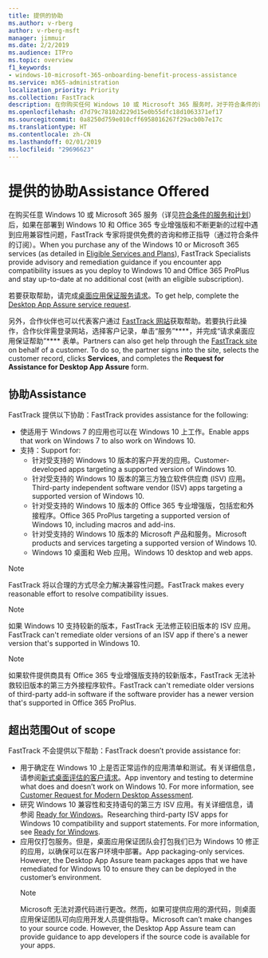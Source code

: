 ```yaml
---
title: 提供的协助
ms.author: v-rberg
author: v-rberg-msft
manager: jimmuir
ms.date: 2/2/2019
ms.audience: ITPro
ms.topic: overview
f1_keywords:
- windows-10-microsoft-365-onboarding-benefit-process-assistance
ms.service: m365-administration
localization_priority: Priority
ms.collection: FastTrack
description: 在你购买任何 Windows 10 或 Microsoft 365 服务时，对于符合条件的订阅，FastTrack 专家将免费提供咨询和修正指南来支持客户部署到 Windows 10 和 Office 365 专业增强版并保持最新状态。
ms.openlocfilehash: d7d79c78102d229d15e0b55dfc18d1063371ef17
ms.sourcegitcommit: 0a8250d759e010cff6958016267f29acb0b7e17c
ms.translationtype: HT
ms.contentlocale: zh-CN
ms.lasthandoff: 02/01/2019
ms.locfileid: "29696623"
---
```

# <a name="assistance-offered"></a><span data-ttu-id="425e7-103">提供的协助</span><span class="sxs-lookup"><span data-stu-id="425e7-103">Assistance Offered</span></span>  

<span data-ttu-id="425e7-104">在购买任意 Windows 10 或 Microsoft 365 服务（详见[符合条件的服务和计划](M365-eligible-services-and-plans.md)）后，如果在部署到 Windows 10 和 Office 365 专业增强版和不断更新的过程中遇到应用兼容性问题，FastTrack 专家将提供免费的咨询和修正指导（通过符合条件的订阅）。</span><span class="sxs-lookup"><span data-stu-id="425e7-104">When you purchase any of the Windows 10 or Microsoft 365 services (as detailed in [Eligible Services and Plans](M365-eligible-services-and-plans.md)), FastTrack Specialists provide advisory and remediation guidance if you encounter app compatibility issues as you deploy to Windows 10 and Office 365 ProPlus and stay up-to-date at no additional cost (with an eligible subscription).</span></span>

<span data-ttu-id="425e7-105">若要获取帮助，请完成[桌面应用保证服务请求](https://go.microsoft.com/fwlink/?linkid=2022721)。</span><span class="sxs-lookup"><span data-stu-id="425e7-105">To get help, complete the [Desktop App Assure service request](https://go.microsoft.com/fwlink/?linkid=2022721).</span></span>

<span data-ttu-id="425e7-p101">另外，合作伙伴也可以代表客户通过 [FastTrack 网站](https://go.microsoft.com/fwlink/?linkid=780698)获取帮助。若要执行此操作，合作伙伴需登录网站，选择客户记录，单击“服务”\*\*\*\*，并完成“请求桌面应用保证帮助”\*\*\*\* 表单。</span><span class="sxs-lookup"><span data-stu-id="425e7-p101">Partners can also get help through the [FastTrack site](https://go.microsoft.com/fwlink/?linkid=780698) on behalf of a customer. To do so, the partner signs into the site, selects the customer record, clicks **Services**, and completes the **Request for Assistance for Desktop App Assure** form.</span></span>

## <a name="assistance"></a><span data-ttu-id="425e7-108">协助</span><span class="sxs-lookup"><span data-stu-id="425e7-108">Assistance</span></span>

<span data-ttu-id="425e7-109">FastTrack 提供以下协助：</span><span class="sxs-lookup"><span data-stu-id="425e7-109">FastTrack provides assistance for the following:</span></span>
- <span data-ttu-id="425e7-110">使适用于 Windows 7 的应用也可以在 Windows 10 上工作。</span><span class="sxs-lookup"><span data-stu-id="425e7-110">Enable apps that work on Windows 7 to also work on Windows 10.</span></span>
- <span data-ttu-id="425e7-111">支持：</span><span class="sxs-lookup"><span data-stu-id="425e7-111">Support for:</span></span>
    - <span data-ttu-id="425e7-112">针对受支持的 Windows 10 版本的客户开发的应用。</span><span class="sxs-lookup"><span data-stu-id="425e7-112">Customer-developed apps targeting a supported version of Windows 10.</span></span>
    - <span data-ttu-id="425e7-113">针对受支持的 Windows 10 版本的第三方独立软件供应商 (ISV) 应用。</span><span class="sxs-lookup"><span data-stu-id="425e7-113">Third-party independent software vendor (ISV) apps targeting a supported version of Windows 10.</span></span>
    - <span data-ttu-id="425e7-114">针对受支持的 Windows 10 版本的 Office 365 专业增强版，包括宏和外接程序。</span><span class="sxs-lookup"><span data-stu-id="425e7-114">Office 365 ProPlus targeting a supported version of Windows 10, including macros and add-ins.</span></span>
    - <span data-ttu-id="425e7-115">针对受支持的 Windows 10 版本的 Microsoft 产品和服务。</span><span class="sxs-lookup"><span data-stu-id="425e7-115">Microsoft products and services targeting a supported version of Windows 10.</span></span>
    - <span data-ttu-id="425e7-116">Windows 10 桌面和 Web 应用。</span><span class="sxs-lookup"><span data-stu-id="425e7-116">Windows 10 desktop and web apps.</span></span>
> [!NOTE]
> <span data-ttu-id="425e7-117">FastTrack 将以合理的方式尽全力解决兼容性问题。</span><span class="sxs-lookup"><span data-stu-id="425e7-117">FastTrack makes every reasonable effort to resolve compatibility issues.</span></span> 

> [!NOTE]
> <span data-ttu-id="425e7-118">如果 Windows 10 支持较新的版本，FastTrack 无法修正较旧版本的 ISV 应用。</span><span class="sxs-lookup"><span data-stu-id="425e7-118">FastTrack can't remediate older versions of an ISV app if there's a newer version that's supported in Windows 10.</span></span>

> [!NOTE]
> <span data-ttu-id="425e7-119">如果软件提供商具有 Office 365 专业增强版支持的较新版本，FastTrack 无法补救较旧版本的第三方外接程序软件。</span><span class="sxs-lookup"><span data-stu-id="425e7-119">FastTrack can't remediate older versions of third-party add-in software if the software provider has a newer version that's supported in Office 365 ProPlus.</span></span>

## <a name="out-of-scope"></a><span data-ttu-id="425e7-120">超出范围</span><span class="sxs-lookup"><span data-stu-id="425e7-120">Out of scope</span></span>

<span data-ttu-id="425e7-121">FastTrack 不会提供以下帮助：</span><span class="sxs-lookup"><span data-stu-id="425e7-121">FastTrack doesn’t provide assistance for:</span></span>
- <span data-ttu-id="425e7-p102">用于确定在 Windows 10 上是否正常运作的应用清单和测试。有关详细信息，请参阅[新式桌面评估的客户请求](https://go.microsoft.com/fwlink/?linkid=2053818)。</span><span class="sxs-lookup"><span data-stu-id="425e7-p102">App inventory and testing to determine what does and doesn’t work on Windows 10. For more information, see [Customer Request for Modern Desktop Assessment](https://go.microsoft.com/fwlink/?linkid=2053818).</span></span>
- <span data-ttu-id="425e7-p103">研究 Windows 10 兼容性和支持语句的第三方 ISV 应用。有关详细信息，请参阅 [Ready for Windows](https://go.microsoft.com/fwlink/?linkid=2054580)。</span><span class="sxs-lookup"><span data-stu-id="425e7-p103">Researching third-party ISV apps for Windows 10 compatibility and support statements. For more information, see [Ready for Windows](https://go.microsoft.com/fwlink/?linkid=2054580).</span></span>
- <span data-ttu-id="425e7-p104">应用仅打包服务。但是，桌面应用保证团队会打包我们已为 Windows 10 修正的应用，以确保可以在客户环境中部署。</span><span class="sxs-lookup"><span data-stu-id="425e7-p104">App packaging-only services. However, the Desktop App Assure team packages apps that we have remediated for Windows 10 to ensure they can be deployed in the customer’s environment.</span></span>
    > [!NOTE]
    > <span data-ttu-id="425e7-p105">Microsoft 无法对源代码进行更改。然而，如果可提供应用的源代码，则桌面应用保证团队可向应用开发人员提供指导。</span><span class="sxs-lookup"><span data-stu-id="425e7-p105">Microsoft can’t make changes to your source code. However, the Desktop App Assure team can provide guidance to app developers if the source code is available for your apps.</span></span>


